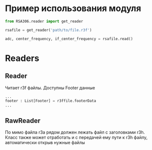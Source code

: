 # Пример использования модуля

```python
from RSA306.reader import get_reader

rsafile = get_reader('path/to/file.r3f')

adc, center_frequency, if_center_frequency = rsafile.read()
```

# Readers

## Reader
Читает r3f файлы. Доступны Footer данные
```python
...
footer : List[Footer] = r3ffile.footerData
...
```

## RawReader
По мимо файла r3a рядом должен лежать файл с заголовками r3h. Класс также может отработать и с передачей ему пути к 
r3h файлу, автоматически открыв нужные файлы 